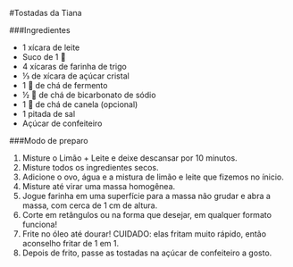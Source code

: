#Tostadas da Tiana

###Ingredientes
 - 1 xícara de leite
 - Suco de 1 🍋
 - 4 xícaras de farinha de trigo
 - ⅓ de xícara de açúcar cristal
 - 1 🥄 de chá de fermento
 - ½ 🥄 de chá de bicarbonato de sódio
 - 1 🥄 de chá de canela (opcional)
 - 1 pitada de sal
 - Açúcar de confeiteiro

###Modo de preparo
 1. Misture o Limão + Leite e deixe descansar por 10 minutos.
 2. Misture todos os ingredientes secos.
 3. Adicione o ovo, água e a mistura de limão e leite que fizemos no ínicio.
 4. Misture até virar uma massa homogênea.
 5. Jogue farinha em uma superfície para a massa não grudar e abra a massa, com cerca de 1 cm de altura.
 6. Corte em retângulos ou na forma que desejar, em qualquer formato funciona!
 7. Frite no óleo até dourar! CUIDADO: elas fritam muito rápido, então aconselho fritar de 1 em 1.
 8. Depois de frito, passe as tostadas na açúcar de confeiteiro a gosto.
